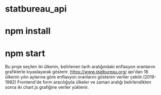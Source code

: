 # statbureau_api
 
 # npm install
 # npm start
 
Bu proje seçilen iki ülkenin, belirlenen tarih aralığındaki enflasyon oranlarını grafiklerle kıyaslayarak gösterir. https://www.statbureau.org/ api'dan 18 ülkenin yılın aylarına göre enflasyon oranlarını gösteren veriler çekilir.(2019-1982) Frontend'de form aracılığıyla ülkeler ve zaman aralığı belirlendikten sonra iki chart.js grafiğine veriler yüklenir. 
